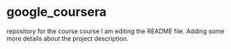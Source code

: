# google_coursera
repository for the course course
I am editing the README file. Adding some more details about the project description.
